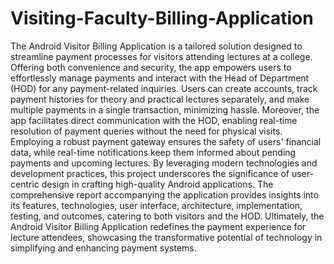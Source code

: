 # Visiting-Faculty-Billing-Application

The Android Visitor Billing Application is a tailored solution designed to streamline payment processes for visitors attending lectures at a college. Offering both convenience and security, the app empowers users to effortlessly manage payments and interact with the Head of Department (HOD) for any payment-related inquiries. Users can create accounts, track payment histories for theory and practical lectures separately, and make multiple payments in a single transaction, minimizing hassle. Moreover, the app facilitates direct communication with the HOD, enabling real-time resolution of payment queries without the need for physical visits. Employing a robust payment gateway ensures the safety of users' financial data, while real-time notifications keep them informed about pending payments and upcoming lectures. By leveraging modern technologies and development practices, this project underscores the significance of user-centric design in crafting high-quality Android applications. The comprehensive report accompanying the application provides insights into its features, technologies, user interface, architecture, implementation, testing, and outcomes, catering to both visitors and the HOD. Ultimately, the Android Visitor Billing Application redefines the payment experience for lecture attendees, showcasing the transformative potential of technology in simplifying and enhancing payment systems.
